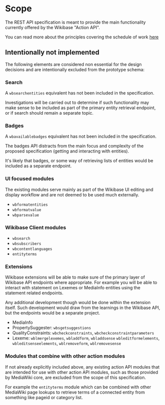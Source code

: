 # Scope

The REST API specification is meant to provide the main functionality currently offered by the Wikibase "Action API".

You can read more about the principles covering the schedule of work [here](PRINCIPLES.md#Schedule)

## Intentionally not implemented

The following elements are considered non essential for the design decisions and are intentionally excluded from the prototype schema:

### Search

A `wbsearchentities` equivalent has not been included in the specification.

Investigations will be carried out to determine if such functionality may make sense to be included as part of the primary entity retrieval endpoint, or if search should remain a separate topic.

### Badges

A `wbavailablebadges` equivalent has not been included in the specification.

The badges API distracts from the main focus and complexity of the proposed specification (getting and interacting with entities).

It's likely that badges, or some way of retrieving lists of entities would be included as a separate endpoint.

### UI focused modules

The existing modules serve mainly as part of the Wikibase UI editing and display workflow and are not deemed to be used much externally.

- `wbformatentities`
- `wbformatvalue`
- `wbparsevalue`

### Wikibase Client modules

- `wbsearch`
- `wbsubscribers`
- `wbcontentlanguages`
- `entityterms`

### Extensions

Wikibase extensions will be able to make sure of the primary layer of Wikibase API endpoints where appropriate. For example you will be able to interact with statement on Lexemes or MediaInfo entities using the statement related endpoints.

Any additional development though would be done within the extension itself. Such development would draw from the learnings in the Wikibase API, but the endpoints would be a separate project.

- MediaInfo
- PropertySuggester: `wbsgetsuggestions`
- QualityConstraints: `wbcheckconstraints`, `wbcheckconstraintparameters`
- Lexeme: `wblmergelexemes`, `wbladdform`,  `wbladdsense` `wbleditformelements`, `wbleditsenseelements`, `wblremoveform`, `wblremovesense`

### Modules that combine with other action modules

If not already explicitly included above, any existing action API modules that are intended for use with other action API modules, such as those provided by MediaWiki core, are excluded from the scope of this specification.

For example the `entityterms` module which can be combined with other MediaWiki page lookups to retrieve terms of a connected entity from something like pageid or category list.
